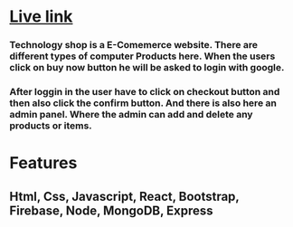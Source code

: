 
# [Live link](https://technology-shop-1e32b.web.app/)
### Technology shop is a E-Comemerce website. There are different types of computer Products here. When the users click on buy now button he will be asked to login with google.

### After loggin in the user have to click on checkout button and then also click the confirm button. And there is also here an admin panel. Where the admin can add and delete any products or items.

# Features
## Html, Css, Javascript, React, Bootstrap, Firebase, Node, MongoDB, Express

